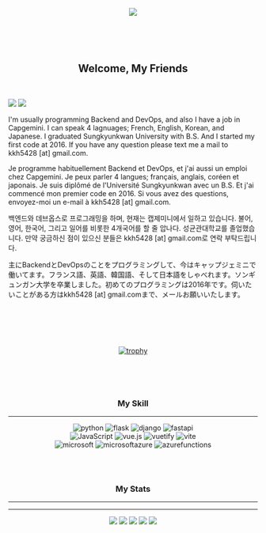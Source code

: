<div align=center>

  ![](https://capsule-render.vercel.app/api?type=waving&color=4FC08D&height=250&section=header&text=Kani%20Kim&fontSize=60)
  <br>
  <br>
  

</div>

<br>
<br>

<h2 align=center>
  Welcome, My Friends
</h2>
<br>


<a href="https://www.linkedin.com/in/kanikim/" target="_blank"><img src="https://img.shields.io/badge/Kani's LinkedIn-0A66C2?style=flat-square&logo=linkedin&logo-color=0A66C2"/></a>
  <a href="https://kimkani.tistory.com" target="_blank"><img src="https://img.shields.io/badge/Kani's Blog-000000?style=flat-square&logo=tistory&logo-color=000000"/></a>
  

<p>
 I'm usually programming Backend and DevOps, and also I have a job in Capgemini. I can speak 4 lagnuages; French, English, Korean, and Japanese. I graduated Sungkyunkwan University with B.S. And I started my first code at 2016. If you have any question please text me a mail to kkh5428 [at] gmail.com.
  
 Je programme habituellement Backend et DevOps, et j'ai aussi un emploi chez Capgemini. Je peux parler 4 langues; français, anglais, coréen et japonais. Je suis diplômé de l'Université Sungkyunkwan avec un B.S. Et j'ai commencé mon premier code en 2016. Si vous avez des questions, envoyez-moi un e-mail à kkh5428 [at] gmail.com.
  
 백엔드와 데브옵스로 프로그래밍을 하며, 현재는 캡제미니에서 일하고 있습니다. 불어, 영어, 한국어, 그리고 일어를 비롯한 4개국어를 할 줄 압나다. 성균관대학교를 졸업했습니다. 만약 궁금하신 점이 있으신 분들은 kkh5428 [at] gmail.com로 연락 부탁드립니다.
  
 主にBackendとDevOpsのことをプログラミングして、今はキャップジェミニで働いてます。フランス語、英語、韓国語、そして日本語をしゃべれます。ソンギュンガン大学を卒業しました。初めてのプログラミングは2016年です。伺いたいことがある方はkkh5428 [at] gmail.comまで、メールお願いいたします。
</p>


<br>
<br>
<br>
<br>


  
<div align=center>
  
  [![trophy](https://github-profile-trophy.vercel.app/?username=kanikim&theme=nord&column=6)](https://github.com/kanikim/) 

  </div>
  
 <br>
 <br>
 <br>
  


<h3 align=center> My Skill </h3>
<hr>

<p align=center>
 
  <img alt="python" src ="https://img.shields.io/badge/Python-3776AB.svg?&style=flat-square&logo=python&logoColor=FFFFFF"/>
  <img alt="flask" src ="https://img.shields.io/badge/Flask-000000.svg?&style=flat-square&logo=Flask&logoColor=FFFFFF"/>
  <img alt="django" src ="https://img.shields.io/badge/Django-092E20.svg?&style=flat-square&logo=Django&logoColor=FFFFFF"/>
  <img alt="fastapi" src ="https://img.shields.io/badge/FastAPI-009688.svg?&style=flat-square&logo=FastAPI&logoColor=FFFFFF"/>
    <br>
  <img alt="JavaScript" src ="https://img.shields.io/badge/JavaScript-F7DF1E.svg?&style=flat-square&logo=JavaSCript&logoColor=FFFFFF"/>
  <img alt="vue.js" src ="https://img.shields.io/badge/Vue.js-4FC08D.svg?&style=flat-square&logo=Vue.js&logoColor=FFFFFF"/>
  <img alt="vuetify" src ="https://img.shields.io/badge/Vuetify-1867C0.svg?&style=flat-square&logo=Vuetify&logoColor=FFFFFF"/>
  <img alt="vite" src ="https://img.shields.io/badge/Vite-646CFF.svg?&style=flat-square&logo=Vite&logoColor=FFFFFF"/>
    <br>
  <img alt="microsoft" src ="https://img.shields.io/badge/Microsoft-5E5E5E.svg?&style=flat-square&logo=Microsoft&logoColor=FFFFFF"/>
  <img alt="microsoftazure" src ="https://img.shields.io/badge/Microsoft Azure-0078D4.svg?&style=flat-square&logo=microsoftazure&logoColor=FFFFFF"/>
  <img alt="azurefunctions" src ="https://img.shields.io/badge/Azure Functions-0062AD.svg?&style=flat-square&logo=azurefunctions&logoColor=FFFFFF"/>
</p>

<br>
<br>

<h3 align=center> My Stats </h3>

<hr>
<hr>

<div align=center>
  

 ![](https://github-profile-summary-cards.vercel.app/api/cards/profile-details?username=KaniKim&theme=vue)
  ![](http://github-profile-summary-cards.vercel.app/api/cards/repos-per-language?username=kanikim&theme=vue)
  ![](http://github-profile-summary-cards.vercel.app/api/cards/most-commit-language?username=kanikim&theme=vue)
![](http://github-profile-summary-cards.vercel.app/api/cards/stats?username=kanikim&theme=vue)
  ![](http://github-profile-summary-cards.vercel.app/api/cards/productive-time?username=kanikim&theme=vue&utcOffset=8)
</div>
